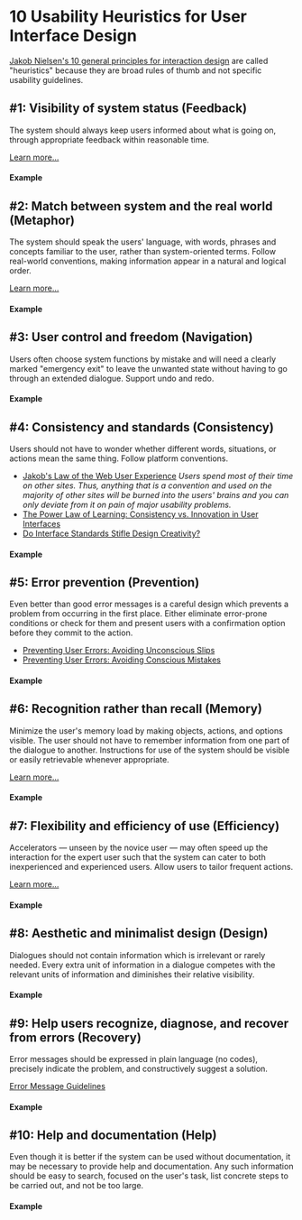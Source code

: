 # 10 Usability Heuristics for User Interface Design

[Jakob Nielsen's 10 general principles for interaction design](https://www.nngroup.com/articles/ten-usability-heuristics/)
are called "heuristics" because they are broad rules of thumb and not specific usability guidelines.

## #1: Visibility of system status (Feedback)
The system should always keep users informed about what is going on, through appropriate feedback within reasonable time.

[Learn more...](https://www.nngroup.com/articles/visibility-system-status/)

#### Example

## #2: Match between system and the real world (Metaphor)
The system should speak the users' language, with words, phrases and concepts familiar to the user, rather than system-oriented terms. Follow real-world conventions, making information appear in a natural and logical order.

[Learn more...](https://www.nngroup.com/articles/match-system-real-world/)

#### Example

## #3: User control and freedom (Navigation)
Users often choose system functions by mistake and will need a clearly marked "emergency exit" to leave the unwanted state without having to go through an extended dialogue. Support undo and redo.

#### Example

## #4: Consistency and standards (Consistency)
Users should not have to wonder whether different words, situations, or actions mean the same thing. Follow platform conventions.

* [Jakob's Law of the Web User Experience](https://www.nngroup.com/videos/jakobs-law-internet-ux/)
_Users spend most of their time on other sites. Thus, anything that is a convention and used on the majority of other sites will be burned into the users' brains and you can only deviate from it on pain of major usability problems._
* [The Power Law of Learning: Consistency vs. Innovation in User Interfaces](https://www.nngroup.com/articles/power-law-learning/)
* [Do Interface Standards Stifle Design Creativity?](https://www.nngroup.com/articles/do-interface-standards-stifle-design-creativity/)

#### Example

## #5: Error prevention (Prevention)
Even better than good error messages is a careful design which prevents a problem from occurring in the first place. Either eliminate error-prone conditions or check for them and present users with a confirmation option before they commit to the action.

* [Preventing User Errors: Avoiding Unconscious Slips](https://www.nngroup.com/articles/slips/)
* [Preventing User Errors: Avoiding Conscious Mistakes](https://www.nngroup.com/articles/user-mistakes/)

#### Example

## #6: Recognition rather than recall (Memory)
Minimize the user's memory load by making objects, actions, and options visible. The user should not have to remember information from one part of the dialogue to another. Instructions for use of the system should be visible or easily retrievable whenever appropriate.

[Learn more...](https://www.nngroup.com/articles/recognition-and-recall/)

#### Example

## #7: Flexibility and efficiency of use (Efficiency)
Accelerators — unseen by the novice user — may often speed up the interaction for the expert user such that the system can cater to both inexperienced and experienced users. Allow users to tailor frequent actions.

[Learn more...](https://www.nngroup.com/articles/ui-accelerators/)

#### Example

## #8: Aesthetic and minimalist design (Design)
Dialogues should not contain information which is irrelevant or rarely needed. Every extra unit of information in a dialogue competes with the relevant units of information and diminishes their relative visibility.

#### Example

## #9: Help users recognize, diagnose, and recover from errors (Recovery)
Error messages should be expressed in plain language (no codes), precisely indicate the problem, and constructively suggest a solution.

[Error Message Guidelines](https://www.nngroup.com/articles/error-message-guidelines/)

#### Example

## #10: Help and documentation (Help)
Even though it is better if the system can be used without documentation, it may be necessary to provide help and documentation. Any such information should be easy to search, focused on the user's task, list concrete steps to be carried out, and not be too large.

#### Example
